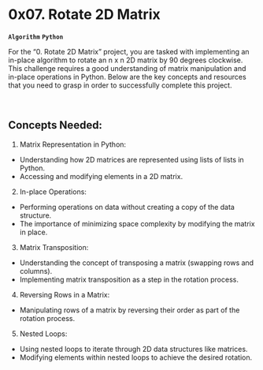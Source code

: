 # 0x07. Rotate 2D Matrix

**`Algorithm`** **`Python`**

For the “0. Rotate 2D Matrix” project, you are tasked with implementing an in-place algorithm to rotate an n x n 2D matrix by 90 degrees clockwise. This challenge requires a good understanding of matrix manipulation and in-place operations in Python. Below are the key concepts and resources that you need to grasp in order to successfully complete this project.

<br>

## Concepts Needed:

1. Matrix Representation in Python:

* Understanding how 2D matrices are represented using lists of lists in Python.
* Accessing and modifying elements in a 2D matrix.

2. In-place Operations:

* Performing operations on data without creating a copy of the data structure.
* The importance of minimizing space complexity by modifying the matrix in place.

3. Matrix Transposition:

* Understanding the concept of transposing a matrix (swapping rows and columns).
* Implementing matrix transposition as a step in the rotation process.

4. Reversing Rows in a Matrix:

* Manipulating rows of a matrix by reversing their order as part of the rotation process.

5. Nested Loops:

* Using nested loops to iterate through 2D data structures like matrices.
* Modifying elements within nested loops to achieve the desired rotation.
